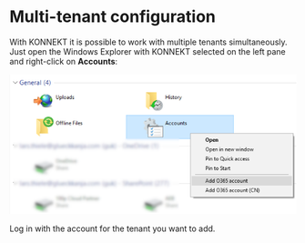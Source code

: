 # Multi-tenant configuration

With KONNEKT it is possible to work with multiple tenants simultaneously. Just open the Windows Explorer with KONNEKT selected on the left pane and right-click on **Accounts**:

![](../../.gitbook/assets/addaccount.png)

Log in with the account for the tenant you want to add.

